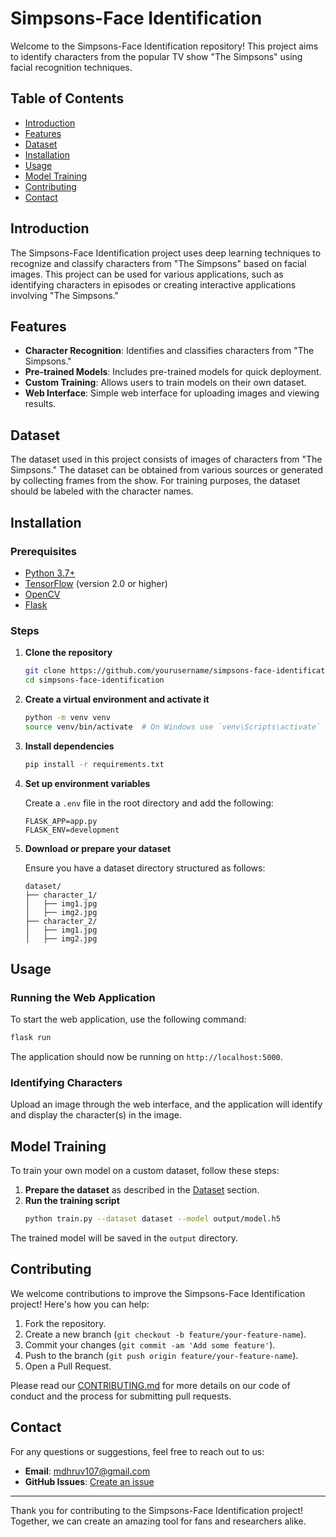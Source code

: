 # Simpsons-Face Identification

Welcome to the Simpsons-Face Identification repository! This project aims to identify characters from the popular TV show "The Simpsons" using facial recognition techniques.

## Table of Contents

- [Introduction](#introduction)
- [Features](#features)
- [Dataset](#dataset)
- [Installation](#installation)
- [Usage](#usage)
- [Model Training](#model-training)
- [Contributing](#contributing)
- [Contact](#contact)

## Introduction

The Simpsons-Face Identification project uses deep learning techniques to recognize and classify characters from "The Simpsons" based on facial images. This project can be used for various applications, such as identifying characters in episodes or creating interactive applications involving "The Simpsons."

## Features

- **Character Recognition**: Identifies and classifies characters from "The Simpsons."
- **Pre-trained Models**: Includes pre-trained models for quick deployment.
- **Custom Training**: Allows users to train models on their own dataset.
- **Web Interface**: Simple web interface for uploading images and viewing results.

## Dataset

The dataset used in this project consists of images of characters from "The Simpsons." The dataset can be obtained from various sources or generated by collecting frames from the show. For training purposes, the dataset should be labeled with the character names.

## Installation

### Prerequisites

- [Python 3.7+](https://www.python.org/downloads/)
- [TensorFlow](https://www.tensorflow.org/) (version 2.0 or higher)
- [OpenCV](https://opencv.org/)
- [Flask](https://flask.palletsprojects.com/)

### Steps

1. **Clone the repository**
    ```bash
    git clone https://github.com/yourusername/simpsons-face-identification.git
    cd simpsons-face-identification
    ```

2. **Create a virtual environment and activate it**
    ```bash
    python -m venv venv
    source venv/bin/activate  # On Windows use `venv\Scripts\activate`
    ```

3. **Install dependencies**
    ```bash
    pip install -r requirements.txt
    ```

4. **Set up environment variables**

    Create a `.env` file in the root directory and add the following:
    ```env
    FLASK_APP=app.py
    FLASK_ENV=development
    ```

5. **Download or prepare your dataset**

    Ensure you have a dataset directory structured as follows:
    ```
    dataset/
    ├── character_1/
    │   ├── img1.jpg
    │   ├── img2.jpg
    ├── character_2/
    │   ├── img1.jpg
    │   ├── img2.jpg
    ```

## Usage

### Running the Web Application

To start the web application, use the following command:
```bash
flask run
```

The application should now be running on `http://localhost:5000`.

### Identifying Characters

Upload an image through the web interface, and the application will identify and display the character(s) in the image.

## Model Training

To train your own model on a custom dataset, follow these steps:

1. **Prepare the dataset** as described in the [Dataset](#dataset) section.
2. **Run the training script**
    ```bash
    python train.py --dataset dataset --model output/model.h5
    ```

The trained model will be saved in the `output` directory.

## Contributing

We welcome contributions to improve the Simpsons-Face Identification project! Here's how you can help:

1. Fork the repository.
2. Create a new branch (`git checkout -b feature/your-feature-name`).
3. Commit your changes (`git commit -am 'Add some feature'`).
4. Push to the branch (`git push origin feature/your-feature-name`).
5. Open a Pull Request.

Please read our [CONTRIBUTING.md](CONTRIBUTING.md) for more details on our code of conduct and the process for submitting pull requests.

## Contact

For any questions or suggestions, feel free to reach out to us:

- **Email**: mdhruv107@gmail.com
- **GitHub Issues**: [Create an issue](https://github.com/yourusername/simpsons-face-identification/issues)

---

Thank you for contributing to the Simpsons-Face Identification project! Together, we can create an amazing tool for fans and researchers alike.

